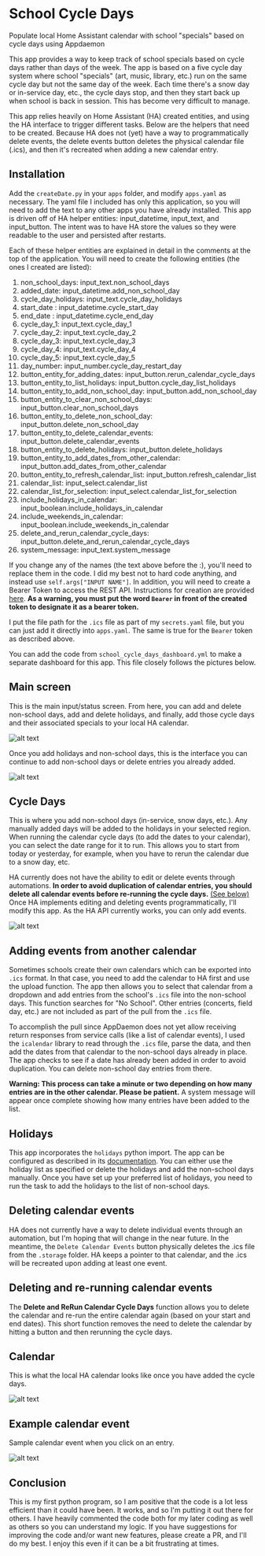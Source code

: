 # School Cycle Days
Populate local Home Assistant calendar with school "specials" based on cycle days using Appdaemon

This app provides a way to keep track of school specials based on cycle days rather than days of the week. The app is based on a five cycle day system where school "specials" (art, music, library, etc.) run on the same cycle day but not the same day of the week. Each time there's a snow day or in-service day, etc., the cycle days stop, and then they start back up when school is back in session. This has become very difficult to manage. 

This app relies heavily on Home Assistant (HA) created entities, and using the HA interface to trigger different tasks. Below are the helpers that need to be created. Because HA does not (yet) have a way to programmatically delete events, the delete events button deletes the physical calendar file (.ics), and then it's recreated when adding a new calendar entry.

## Installation

Add the ```createDate.py``` in your ```apps``` folder, and modify ```apps.yaml``` as necessary. The yaml file I included has only this application, so you will need to add the text to any other apps you have already installed. This app is driven off of HA helper entities: input_datetime, input_text, and input_button. The intent was to have HA store the values so they were readable to the user and persisted after restarts. 

Each of these helper entities are explained in detail in the comments at the top of the application. You will need to create the following entities (the ones I created are listed):

1. non_school_days: input_text.non_school_days
2. added_date: input_datetime.add_non_school_day
3. cycle_day_holidays: input_text.cycle_day_holidays
4. start_date : input_datetime.cycle_start_day
5. end_date : input_datetime.cycle_end_day
6. cycle_day_1: input_text.cycle_day_1
7. cycle_day_2: input_text.cycle_day_2
8. cycle_day_3: input_text.cycle_day_3
9. cycle_day_4: input_text.cycle_day_4
10. cycle_day_5: input_text.cycle_day_5
11. day_number: input_number.cycle_day_restart_day
12. button_entity_for_adding_dates: input_button.rerun_calendar_cycle_days
13. button_entity_to_list_holidays: input_button.cycle_day_list_holidays
14. button_entity_to_add_non_school_day: input_button.add_non_school_day
15. button_entity_to_clear_non_school_days: input_button.clear_non_school_days
16. button_entity_to_delete_non_school_day: input_button.delete_non_school_day
17. button_entity_to_delete_calendar_events: input_button.delete_calendar_events
18. button_entity_to_delete_holidays: input_button.delete_holidays
19. button_entity_to_add_dates_from_other_calendar: input_button.add_dates_from_other_calendar
20. button_entity_to_refresh_calendar_list: input_button.refresh_calendar_list
21. calendar_list: input_select.calendar_list
22. calendar_list_for_selection: input_select.calendar_list_for_selection
23. include_holidays_in_calendar: input_boolean.include_holidays_in_calendar
24. include_weekends_in_calendar: input_boolean.include_weekends_in_calendar
25. delete_and_rerun_calendar_cycle_days: input_button.delete_and_rerun_calendar_cycle_days
26. system_message: input_text.system_message

If you change any of the names (the text above before the :), you'll need to replace them in the code. I did my best not to hard code anything, and instead use ```self.args["INPUT NAME"]```. In addition, you will need to create a Bearer Token to access the REST API. Instructions for creation are provided [here](https://www.home-assistant.io/docs/authentication/ "Authentication"). <b>As a warning, you must put the word ```Bearer``` in front of the created token to designate it as a bearer token.</b>

I put the file path for the ```.ics``` file as part of my ```secrets.yaml``` file, but you can just add it directly into ```apps.yaml```. The same is true for the ```Bearer``` token as described above.

You can add the code from ```school_cycle_days_dashboard.yml``` to make a separate dashboard for this app. This file closely follows the pictures below.

## Main screen
This is the main input/status screen. From here, you can add and delete non-school days, add and delete holidays, and finally, add those cycle days and their associated specials to your local HA calendar. 

![alt text](https://github.com/gmalbert/schoolCycleDays/blob/main/main_screen.JPG "Main screen")


Once you add holidays and non-school days, this is the interface you can continue to add non-school days or delete entries you already added.

![alt text](https://github.com/gmalbert/schoolCycleDays/blob/main/main_screen_with_entries.JPG "Main screen with entries")

## Cycle Days
This is where you add non-school days (in-service, snow days, etc.). Any manually added days will be added to the holidays in your selected region. When running the calendar cycle days (to add the dates to your calendar), you can select the date range for it to run. This allows you to start from today or yesterday, for example, when you have to rerun the calendar due to a snow day, etc.

HA currently does not have the ability to edit or delete events through automations. **In order to avoid duplication of calendar entries, you should delete all calendar events before re-running the cycle days.** [(See below)](#deleting-and-re-running-calendar-events) Once HA implements editing and deleting events programmatically, I'll modify this app. As the HA API currently works, you can only add events.

![alt text](https://github.com/gmalbert/schoolCycleDays/blob/main/cycle_days.JPG "Cycle Days")

## Adding events from another calendar
Sometimes schools create their own calendars which can be exported into ```.ics``` format. In that case, you need to add the calendar to HA first and use the upload function. The app then allows you to select that calendar from a dropdown and add entries from the school's ```.ics``` file into the non-school days. This function searches for "No School". Other entries (concerts, field day, etc.) are not included as part of the pull from the ```.ics``` file. 

To accomplish the pull since AppDaemon does not yet allow receiving return responses from service calls (like a list of calendar events), I used the ```icalendar``` library to read through the ```.ics``` file, parse the data, and then add the dates from that calendar to the non-school days already in place. The app checks to see if a date has already been added in order to avoid duplication. You can delete non-school day entries from there.

**Warning: This process can take a minute or two depending on how many entries are in the other calendar. Please be patient.** A system message will appear once complete showing how many entries have been added to the list.

## Holidays
This app incorporates the ```holidays``` python import. The app can be configured as described in its [documentation](https://pypi.org/project/holidays/ "Python Holidays documentation"). You can either use the holiday list as specified or delete the holidays and add the non-school days manually. Once you have set up your preferred list of holidays, you need to run the task to add the holidays to the list of non-school days. 

## Deleting calendar events
HA does not currently have a way to delete individual events through an automation, but I'm hoping that will change in the near future. In the meantime, the ```Delete Calendar Events``` button physically deletes the .ics file from the ```.storage``` folder. HA keeps a pointer to that calendar, and the .ics will be recreated upon adding at least one event.

## Deleting and re-running calendar events
The **Delete and ReRun Calendar Cycle Days** function allows you to delete the calendar and re-run the entire calendar again (based on your start and end dates). This short function removes the need to delete the calendar by hitting a button and then rerunning the cycle days.  

## Calendar
This is what the local HA calendar looks like once you have added the cycle days.

![alt text](https://github.com/gmalbert/schoolCycleDays/blob/main/calendar.JPG "Full calendar")

## Example calendar event
Sample calendar event when you click on an entry.

![alt text](https://github.com/gmalbert/schoolCycleDays/blob/main/calendar_event.JPG "Sample calendar entry")

## Conclusion
This is my first python program, so I am positive that the code is a lot less efficient than it could have been. It works, and so I'm putting it out there for others. I have heavily commented the code both for my later coding as well as others so you can understand my logic. If you have suggestions for improving the code and/or want new features, please create a PR, and I'll do my best. I enjoy this even if it can be a bit frustrating at times.
